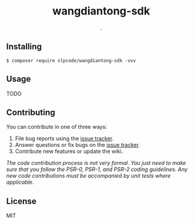 <h1 align="center"> wangdiantong-sdk </h1>

<p align="center"> .</p>


## Installing

```shell
$ composer require slpcode/wangdiantong-sdk -vvv
```

## Usage

TODO

## Contributing

You can contribute in one of three ways:

1. File bug reports using the [issue tracker](https://github.com/slpcode/wangdiantong-sdk/issues).
2. Answer questions or fix bugs on the [issue tracker](https://github.com/slpcode/wangdiantong-sdk/issues).
3. Contribute new features or update the wiki.

_The code contribution process is not very formal. You just need to make sure that you follow the PSR-0, PSR-1, and PSR-2 coding guidelines. Any new code contributions must be accompanied by unit tests where applicable._

## License

MIT